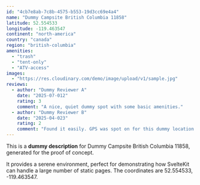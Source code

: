 ```yaml
---
id: "4cb7e8ab-7c8b-4575-b553-19d3cc69e4a4"
name: "Dummy Campsite British Columbia 11858"
latitude: 52.554533
longitude: -119.463547
continent: "north-america"
country: "canada"
region: "british-columbia"
amenities:
  - "trash"
  - "tent-only"
  - "ATV-access"
images:
  - "https://res.cloudinary.com/demo/image/upload/v1/sample.jpg"
reviews:
  - author: "Dummy Reviewer A"
    date: "2025-07-012"
    rating: 3
    comment: "A nice, quiet dummy spot with some basic amenities."
  - author: "Dummy Reviewer B"
    date: "2025-04-023"
    rating: 2
    comment: "Found it easily. GPS was spot on for this dummy location."
---
```


This is a **dummy description** for Dummy Campsite British Columbia 11858, generated for the proof of concept.

It provides a serene environment, perfect for demonstrating how SvelteKit can handle a large number of static pages. The coordinates are 52.554533, -119.463547.
